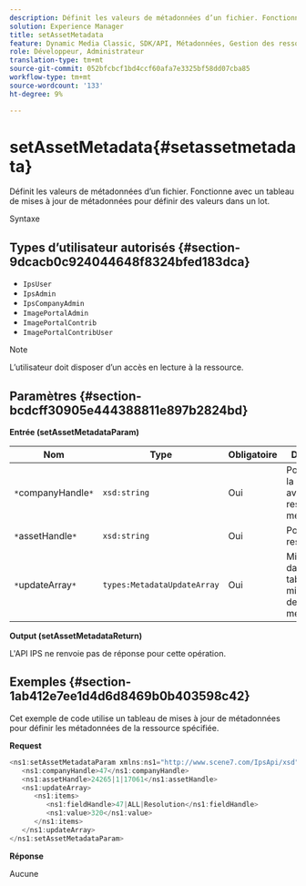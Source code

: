 ```yaml
---
description: Définit les valeurs de métadonnées d’un fichier. Fonctionne avec un tableau de mises à jour de métadonnées pour définir des valeurs dans un lot.
solution: Experience Manager
title: setAssetMetadata
feature: Dynamic Media Classic, SDK/API, Métadonnées, Gestion des ressources
role: Développeur, Administrateur
translation-type: tm+mt
source-git-commit: 052bfcbcf1bd4ccf60afa7e3325bf58dd07cba85
workflow-type: tm+mt
source-wordcount: '133'
ht-degree: 9%

---
```



# setAssetMetadata{#setassetmetadata}

Définit les valeurs de métadonnées d’un fichier. Fonctionne avec un tableau de mises à jour de métadonnées pour définir des valeurs dans un lot.

Syntaxe

## Types d’utilisateur autorisés {#section-9dcacb0c924044648f8324bfed183dca}

* `IpsUser`
* `IpsAdmin`
* `IpsCompanyAdmin`
* `ImagePortalAdmin`
* `ImagePortalContrib`
* `ImagePortalContribUser`

>[!NOTE]
>
>L’utilisateur doit disposer d’un accès en lecture à la ressource.

## Paramètres {#section-bcdcff30905e444388811e897b2824bd}

**Entrée (setAssetMetadataParam)**

| Nom | Type | Obligatoire | Description |
|---|---|---|---|
| `*`companyHandle`*` | `xsd:string` | Oui | Poignée vers la société avec la ressource à mettre à jour. |
| `*`assetHandle`*` | `xsd:string` | Oui | Poignée de la ressource. |
| `*`updateArray`*` | `types:MetadataUpdateArray` | Oui | Mises à jour dans un tableau de mise à jour des métadonnées. |

**Output (setAssetMetadataReturn)**

L&#39;API IPS ne renvoie pas de réponse pour cette opération.

## Exemples {#section-1ab412e7ee1d4d6d8469b0b403598c42}

Cet exemple de code utilise un tableau de mises à jour de métadonnées pour définir les métadonnées de la ressource spécifiée.

**Request**

```java
<ns1:setAssetMetadataParam xmlns:ns1="http://www.scene7.com/IpsApi/xsd">
   <ns1:companyHandle>47</ns1:companyHandle>
   <ns1:assetHandle>24265|1|17061</ns1:assetHandle>
   <ns1:updateArray>
      <ns1:items>
         <ns1:fieldHandle>47|ALL|Resolution</ns1:fieldHandle>
         <ns1:value>320</ns1:value>
      </ns1:items>
   </ns1:updateArray>
</ns1:setAssetMetadataParam>
```

**Réponse**

Aucune
